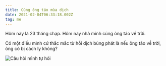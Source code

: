 ```yaml
---
title: Cúng ông táo mùa dịch
date: 2021-02-04T06:33:18.002Z
tag: me
---
```

Hôm nay là 23 tháng chạp. Hôm nay nhà mình cúng ông táo về trời.

Có một điều mình cứ thắc mắc từ hồi dịch bùng phát là nếu ông táo về trời, ông có bị cách ly không?

![Câu hỏi mình tự hỏi](/uploads/tao-meme.jpg "Câu hỏi mình tự hỏi")
